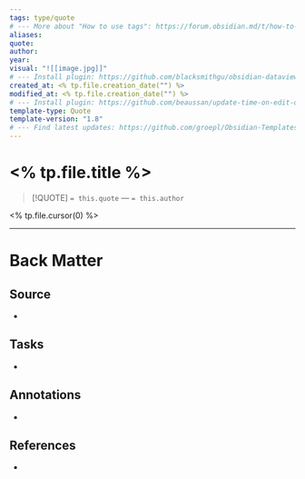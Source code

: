 ```yaml
---
tags: type/quote
# --- More about "How to use tags": https://forum.obsidian.md/t/how-to-use-tags/
aliases: 
quote: 
author:
year:
visual: "![[image.jpg]]"
# --- Install plugin: https://github.com/blacksmithgu/obsidian-dataview
created_at: <% tp.file.creation_date("") %>
modified_at: <% tp.file.creation_date("") %>
# --- Install plugin: https://github.com/beaussan/update-time-on-edit-obsidian
template-type: Quote
template-version: "1.8"
# --- Find latest updates: https://github.com/groepl/Obsidian-Templates
---
```


# <% tp.file.title %>

<!-- Quote and author from frontmatter goes here. Also used for Dataview list of quotes. -->

> [!QUOTE]
>  `= this.quote`
>  — `= this.author`

<% tp.file.cursor(0) %>

---
# Back Matter
## Source
<!-- Always keep a link to the source- --> 
- 

## Tasks
<!-- What remains to be done with this note? --> 
- 

## Annotations
<!-- Context, questions, own ideas for usage, … -->
- 

## References
<!-- Links to pages, internal and external, not referenced in the content -->
- 













